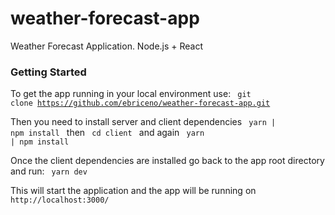 # weather-forecast-app
Weather Forecast Application. Node.js + React

### Getting Started

To get the app running in your local environment use:
<code>
git clone https://github.com/ebriceno/weather-forecast-app.git
</code>

Then you need to install server and client dependencies
<code>
yarn | npm install
</code>
then
<code>
cd client
</code>
and again
<code>
yarn | npm install
</code>

Once the client dependencies are installed go back to the app root directory and run:
<code>
yarn dev
</code>

This will start the application and the app will be running on 
<code>
http://localhost:3000/
</code>



